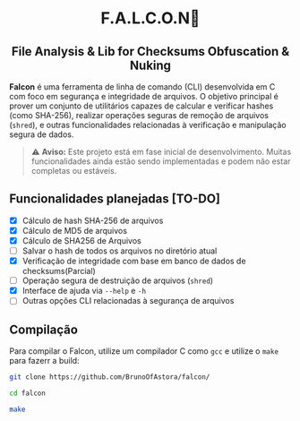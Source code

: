 <h1 align="center">F.A.L.C.O.N🦅</h1>
<h2 align="center"> File Analysis & Lib for Checksums Obfuscation & Nuking </h2>

**Falcon** é uma ferramenta de linha de comando (CLI) desenvolvida em C com foco em segurança e integridade de arquivos. O objetivo principal é prover um conjunto de utilitários capazes de calcular e verificar hashes (como SHA-256), realizar operações seguras de remoção de arquivos (`shred`), e outras funcionalidades relacionadas à verificação e manipulação segura de dados.

> ⚠️ **Aviso:** Este projeto está em fase inicial de desenvolvimento. Muitas funcionalidades ainda estão sendo implementadas e podem não estar completas ou estáveis.

## Funcionalidades planejadas [TO-DO]

- [X] Cálculo de hash SHA-256 de arquivos
- [X] Cálculo de MD5 de arquivos
- [x] Cálculo de SHA256 de Arquivos
- [ ] Salvar o hash de todos os arquivos no diretório atual
- [X] Verificação de integridade com base em banco de dados de checksums(Parcial)
- [ ] Operação segura de destruição de arquivos (`shred`)
- [X] Interface de ajuda via `--help` e `-h`
- [ ] Outras opções CLI relacionadas à segurança de arquivos

## Compilação

Para compilar o Falcon, utilize um compilador C como `gcc` e utilize o `make` para fazerr a build:

```bash
git clone https://github.com/BrunoOfAstora/falcon/

cd falcon

make
